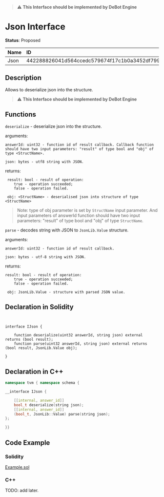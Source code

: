 > :warning: **This Interface should be implemented by DeBot Engine**
# Json Interface

**Status**: Proposed

| Name              | ID                                                                |
| :-----------------| :---------------------------------------------------------------- |
| Json              | 442288826041d564ccedc579674f17c1b0a3452df799656a9167a41ab270ec19  |

## Description

Allows to deserialize json into the structure.
> :warning: **This Interface should be implemented by DeBot Engine**

## Functions

`deserialize` - deserialize json into the structure.

arguments:

    answerId: uint32 - function id of result callback. Callback function should have two input parameters: "result" of type bool and "obj" of type <StructName>.

    json: bytes - utf8 string with JSON.

returns:

     result: bool - result of operation:
        true - operation succeeded;
        false - operation failed.

     obj: <StructName> - deserialised json into structure of type <StructName>

> Note: type of obj parameter is set by `StructName` input parameter. And input parameters of answerId function should have two input parameters: "result" of type bool and "obj" of type `StructName`.


`parse` - decodes string with JSON to `JsonLib.Value` structure.

arguments:

    answerId: uint32 - function id of result callback.

    json: bytes - utf-8 string with JSON.

returns:

    result: bool - result of operation:
        true - operation succeeded;
        false - operation failed.

     obj: JsonLib.Value - structure with parsed JSON value.

## Declaration in Solidity

```solidity


interface IJson {

    function deserialize(uint32 answerId, string json) external returns (bool result);
    function parse(uint32 answerId, string json) external returns (bool result, JsonLib.Value obj);

}
```

## Declaration in C++

```cpp
namespace tvm { namespace schema {

__interface IJson {

    [[internal, answer_id]]
    bool_t deserialize(string json);
    [[internal, answer_id]]
    (bool_t, JsonLib::Value) parse(string json);
};

}}
```

## Code Example

### Solidity

[Example.sol](examples/Example.sol)

### C++

TODO: add later.
